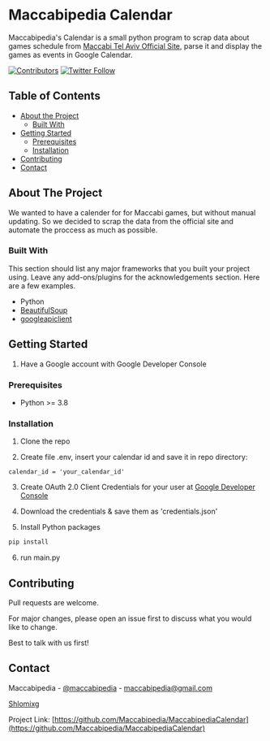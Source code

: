 # Maccabipedia Calendar
Maccabipedia's Calendar is a small python program to scrap data about games schedule from [Maccabi Tel Aviv Official Site](maccabi-tlv.co.il), parse it and display the games as events in Google Calendar.


<!-- PROJECT SHIELDS -->
<!--
*** I'm using markdown "reference style" links for readability.
*** Reference links are enclosed in brackets [ ] instead of parentheses ( ).
*** See the bottom of this document for the declaration of the reference variables
*** for contributors-url, forks-url, etc. This is an optional, concise syntax you may use.
*** https://www.markdownguide.org/basic-syntax/#reference-style-links
-->
[![Contributors][contributors-shield]][contributors-url]
[![Twitter Follow][follow-shield]][follow-url]

<!-- TABLE OF CONTENTS -->
## Table of Contents

* [About the Project](#about-the-project)
  * [Built With](#built-with)
* [Getting Started](#getting-started)
  * [Prerequisites](#prerequisites)
  * [Installation](#installation)
* [Contributing](#contributing)
* [Contact](#contact)



<!-- ABOUT THE PROJECT -->
## About The Project

We wanted to have a calender for for Maccabi games, but without manual updating.
So we decided to scrap the data from the official site and automate the proccess as much as possible.

### Built With
This section should list any major frameworks that you built your project using. Leave any add-ons/plugins for the acknowledgements section. Here are a few examples.
* Python
* [BeautifulSoup](https://www.crummy.com/software/BeautifulSoup/)
* [googleapiclient](https://github.com/googleapis/google-api-python-client)



<!-- GETTING STARTED -->
## Getting Started

1. Have a Google account with Google Developer Console

### Prerequisites

* Python >= 3.8

### Installation

1. Clone the repo

2. Create file .env, insert your calendar id and save it in repo directory:
```env
calendar_id = 'your_calendar_id'
```

3. Create OAuth 2.0 Client Credentials for your user at [Google Developer Console](https://console.developers.google.com/a)

4. Download the credentials & save them as 'credentials.json'

5. Install Python packages
```python
pip install 
```

6. run main.py


<!-- CONTRIBUTING -->
## Contributing

Pull requests are welcome.

For major changes, please open an issue first to discuss what you would like to change.

Best to talk with us first!



<!-- LICENSE
## License

Distributed under the MIT License. See `LICENSE` for more information.
 -->



<!-- CONTACT -->
## Contact

Maccabipedia - [@maccabipedia](https://twitter.com/maccabipedia) - maccabipedia@gmail.com

[Shlomixg](https://github.com/Shlomixg)

Project Link: [https://github.com/Maccabipedia/MaccabipediaCalendar](https://github.com/Maccabipedia/MaccabipediaCalendar)



<!-- MARKDOWN LINKS & IMAGES -->
[contributors-shield]: https://img.shields.io/github/contributors/Maccabipedia/MaccabipediaCalendar.svg?style=flat-square
[contributors-url]: https://github.com/Maccabipedia/MaccabipediaCalendar/graphs/contributors
[follow-shield]: https://img.shields.io/twitter/follow/maccabipedia?color=%23ffdd00&style=flat-square
[follow-url]: https://twitter.com/intent/follow?screen_name=maccabipedia

